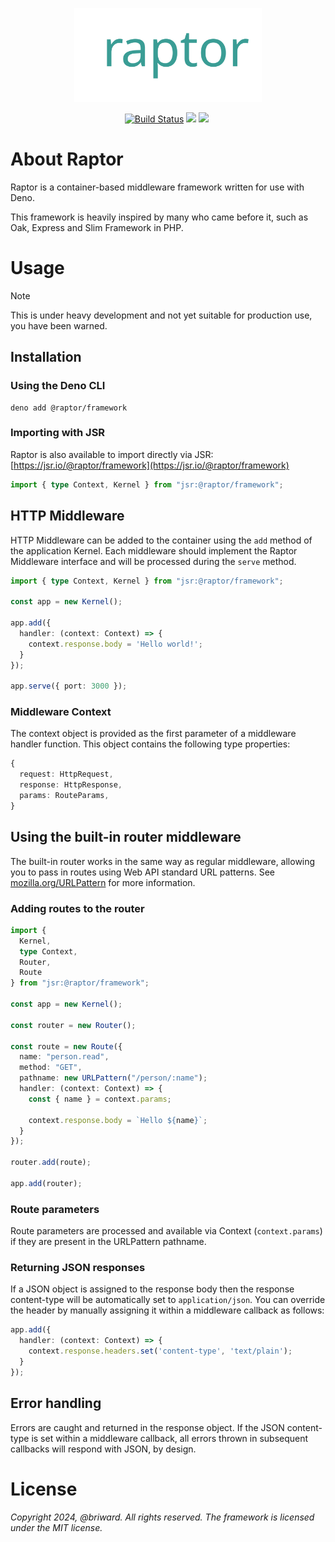 <p align="center">
  <img src="./assets//logo.svg" width="300" />
</p>

<p align="center">
  <a href="https://github.com/briward/raptor/actions"><img src="https://github.com/briward/raptor/workflows/ci/badge.svg" alt="Build Status"></a>
  <a href="jsr.io/@raptor/framework"><img src="https://jsr.io/badges/@raptor/framework?logoColor=3A9D95&color=3A9D95&labelColor=083344" /></a>
  <a href="jsr.io/@raptor/framework score"><img src="https://jsr.io/badges/@raptor/framework/score?logoColor=3A9D95&color=3A9D95&labelColor=083344" /></a>
  <a href="https://jsr.io/@briward"><img src="https://jsr.io/badges/@briward?logoColor=3A9D95&color=3A9D95&labelColor=083344" alt="" /></a>
</p>

# About Raptor

Raptor is a container-based middleware framework written for use with Deno.

This framework is heavily inspired by many who came before it, such as Oak,
Express and Slim Framework in PHP.

# Usage

> [!NOTE]
> This is under heavy development and not yet suitable for production use, you
> have been warned.

## Installation

### Using the Deno CLI

```
deno add @raptor/framework
```

### Importing with JSR

Raptor is also available to import directly via JSR:
[https://jsr.io/@raptor/framework](https://jsr.io/@raptor/framework)

```ts
import { type Context, Kernel } from "jsr:@raptor/framework";
```

## HTTP Middleware

HTTP Middleware can be added to the container using the `add` method of the application Kernel. Each middleware should implement the Raptor Middleware interface and will be processed during the `serve` method.

```ts
import { type Context, Kernel } from "jsr:@raptor/framework";

const app = new Kernel();

app.add({
  handler: (context: Context) => {
    context.response.body = 'Hello world!';
  }
});

app.serve({ port: 3000 });
```

### Middleware Context

The context object is provided as the first parameter of a middleware handler function. This object contains the following type properties:

```ts
{
  request: HttpRequest,
  response: HttpResponse,
  params: RouteParams,
}
```

## Using the built-in router middleware

The built-in router works in the same way as regular middleware, allowing you to
pass in routes using Web API standard URL patterns. See
[mozilla.org/URLPattern](https://developer.mozilla.org/en-US/docs/Web/API/URLPattern)
for more information.

### Adding routes to the router

```ts
import { 
  Kernel, 
  type Context, 
  Router, 
  Route 
} from "jsr:@raptor/framework";

const app = new Kernel();

const router = new Router();

const route = new Route({
  name: "person.read",
  method: "GET",
  pathname: new URLPattern("/person/:name");
  handler: (context: Context) => {
    const { name } = context.params;

    context.response.body = `Hello ${name}`;
  }
});

router.add(route);

app.add(router);
```

### Route parameters

Route parameters are processed and available via Context (`context.params`) if
they are present in the URLPattern pathname.

### Returning JSON responses

If a JSON object is assigned to the response body then the response content-type will be automatically set to `application/json`. You can override the header by manually assigning it within a middleware callback as follows:

```ts
app.add({
  handler: (context: Context) => {
    context.response.headers.set('content-type', 'text/plain');
  }
});
```

## Error handling

Errors are caught and returned in the response object. If the JSON content-type
is set within a middleware callback, all errors thrown in subsequent callbacks
will respond with JSON, by design.

# License

_Copyright 2024, @briward. All rights reserved. The framework is licensed under
the MIT license._
